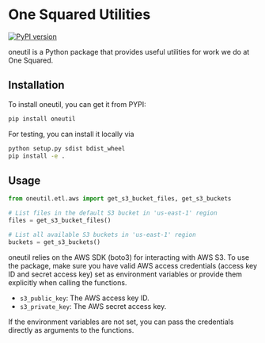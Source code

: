 # One Squared Utilities

[![PyPI version](https://badge.fury.io/py/oneutil.svg)](https://badge.fury.io/py/oneutil)

oneutil is a Python package that provides useful utilities for work we do at One Squared.

## Installation

To install oneutil, you can get it from PYPI:

```bash
pip install oneutil

```

For testing, you can install it locally via

```bash
python setup.py sdist bdist_wheel
pip install -e . 
```

## Usage

```python
from oneutil.etl.aws import get_s3_bucket_files, get_s3_buckets

# List files in the default S3 bucket in 'us-east-1' region
files = get_s3_bucket_files()

# List all available S3 buckets in 'us-east-1' region
buckets = get_s3_buckets()
```

oneutil relies on the AWS SDK (boto3) for interacting with AWS S3. To use the package, make sure you have valid AWS access credentials (access key ID and secret access key) set as environment variables or provide them explicitly when calling the functions.

- `s3_public_key`: The AWS access key ID.
- `s3_private_key`: The AWS secret access key.

If the environment variables are not set, you can pass the credentials directly as arguments to the functions.
